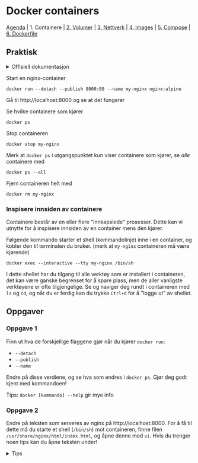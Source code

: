 # Docker containers

[Agenda](/README.md) | 1. Containere | [2. Volumer](/volumes/README.md) | [3. Nettverk](/networks/README.md) | [4. Images](/images/README.md) | [5. Compose](/compose/README.md) | [6. Dockerfile](/dockerfiles/README.md)

## Praktisk

<details>
  <summary>Offisiell dokumentasjon</summary>

  - [docker run](https://docs.docker.com/engine/reference/run/)
  - [docker ps](https://docs.docker.com/engine/reference/commandline/ps/)
  - [docker stop](https://docs.docker.com/engine/reference/commandline/stop/)
  - [docker rm](https://docs.docker.com/engine/reference/commandline/rm/)
  - [docker exec](https://docs.docker.com/engine/reference/commandline/exec/)
</details>

Start en nginx-container
```
docker run --detach --publish 8000:80 --name my-nginx nginx:alpine
```

Gå til http://localhost:8000 og se at det fungerer

Se hvilke containere som kjører
```
docker ps
```

Stop containeren
```
docker stop my-nginx
```

Merk at `docker ps` i utgangspunktet kun viser containere som kjører, se _alle_ containere med
```
docker ps --all
```

Fjern containeren helt med
```
docker rm my-nginx
```

### Inspisere innsiden av containere

Containere består av en eller flere "innkapslede" prosesser. Dette kan vi utnytte for å inspisere innsiden av en container mens den kjører. 

Følgende kommando starter et shell (kommandolinje) inne i en container, og kobler den til terminalen du bruker. (merk at `my-nginx` containeren må være kjørende)

```
docker exec --interactive --tty my-nginx /bin/sh
```

I dette shellet har du tilgang til alle verktøy som er installert i containeren, det kan være ganske begrenset for å spare plass, men de aller vanligste verktøyene er ofte tilgjengelige. Se og naviger deg rundt i containeren med `ls` og `cd`, og når du er ferdig kan du trykke `Ctrl+d` for å "logge ut" av shellet.

## Oppgaver

### Oppgave 1

Finn ut hva de forskjellige flaggene gjør når du kjører `docker run`:

- `--detach`
- `--publish`
- `--name`

Endre på disse verdiene, og se hva som endres i `docker ps`. Gjør deg godt kjent med kommandoen!

Tips: `docker [kommando] --help` gir mye info

### Oppgave 2

Endre på teksten som serveres av nginx på http://localhost:8000. For å få til dette må du starte et shell (`/bin/sh`) mot containeren, finne filen `/usr/share/nginx/html/index.html`, og åpne denne med `vi`. Hvis du trenger noen tips kan du åpne teksten under!

<details>
  <summary>Tips</summary>

  `vi` er litt knotete å bruke. En enkel måte å endre filen på er å :

  - Åpne filen med `vi /usr/share/nginx/html/index.html`
  - Trykke `:` for å skrive inn en kommando
  - Skrive inn `%s/to nginx/to outer space/` og trykke enter
  - Lagre og gå ut av filen ved å trykke `:x` og så enter

  Åpne nettleseren igjen, og se den oppdaterte teksten!
</details>
